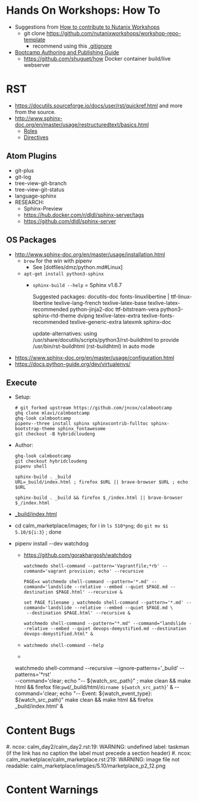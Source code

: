 # Hands On Workshops: How To

- Suggestions from [How to contribute to Nutanix Workshops](https://nutanix.handsonworkshops.com/workshops/32805e93-e67f-46b4-9700-a7eb78db4c21/view/)
  - git clone https://github.com/nutanixworkshops/workshop-repo-template
    - recommend using this [.gitignore](https://s3.amazonaws.com/handsonworkshops.prod.media/ws/32805e93e67f46b49700a7eb78db4c21/d/file/dd1e954b38474309acca60229d80acb6/.gitignore)
- [Bootcamp Authoring and Publishing Guide](https://drive.google.com/file/d/1-mI4-oCEjNgSmq8hagQHKfY6P1Ja9e0k/view)
  - https://github.com/shuguet/how Docker container build/live webserver

# RST

- https://docutils.sourceforge.io/docs/user/rst/quickref.html and more from the source.
- http://www.sphinx-doc.org/en/master/usage/restructuredtext/basics.html
  - [Roles](http://www.sphinx-doc.org/en/master/usage/restructuredtext/roles.html)
  - [Directives](http://www.sphinx-doc.org/en/master/usage/restructuredtext/directives.html)

## Atom Plugins

- git-plus
- git-log
- tree-view-git-branch
- tree-view-git-status
- language-sphinx
- RESEARCH:
  - Sphinx-Preview
  - https://hub.docker.com/r/dldl/sphinx-server/tags
  - https://github.com/dldl/sphinx-server

## OS Packages

- http://www.sphinx-doc.org/en/master/usage/installation.html
  - `brew` for the win with pipenv
    - See [dotfiles/dmz/python.md#Linux]
  - `apt-get install python3-sphinx`
    - `sphinx-build --help` = Sphinx v1.6.7

        Suggested packages:
          docutils-doc fonts-linuxlibertine | ttf-linux-libertine texlive-lang-french texlive-latex-base
          texlive-latex-recommended python-jinja2-doc ttf-bitstream-vera python3-sphinx-rtd-theme dvipng
          texlive-latex-extra texlive-fonts-recommended texlive-generic-extra latexmk sphinx-doc

        update-alternatives: using /usr/share/docutils/scripts/python3/rst-buildhtml to provide /usr/bin/rst-buildhtml (rst-buildhtml) in auto mode
- https://www.sphinx-doc.org/en/master/usage/configuration.html
- https://docs.python-guide.org/dev/virtualenvs/


## Execute

- Setup:

      # git forked upstream https://github.com/jncox/calmbootcamp
      ghq clone mlavi/calmbootcamp
      ghq-look calmbootcamp
      pipenv--three install sphinx sphinxcontrib-fulltoc sphinx-bootstrap-theme sphinx_fontawesome
      git checkout -B hybridcloudeng

- Author:
    ```
    ghq-look calmbootcamp
    git checkout hybridcloudeng
    pipenv shell

    sphinx-build . _build
    URL=_build/index.html ; firefox $URL || brave-browser $URL ; echo $URL

    sphinx-build . _build && firefox $_/index.html || brave-browser $_/index.html

    ```
- [_build/index.html](./_build/index.html)

- cd calm_marketplace/images; for i in `ls 510*png`; do `git mv $i 5.10/${i:3}` ; done
- pipenv install --dev watchdog
  - https://github.com/gorakhargosh/watchdog

        watchmedo shell-command --pattern='Vagrantfile;*rb' --command='vagrant provision; echo' --recursive

        PAGE=x watchmedo shell-command --pattern='*.md' --command='landslide --relative --embed --quiet $PAGE.md --destination $PAGE.html' --recursive &

        set PAGE filename ; watchmedo shell-command --pattern='*.md' --command='landslide --relative --embed --quiet $PAGE.md \
         --destination $PAGE.html' --recursive &

        watchmedo shell-command --pattern="*.md" --command="landslide --relative --embed --quiet devops-demystified.md --destination devops-demystified.html" &
  - `watchmedo shell-command --help`
  -

    watchmedo shell-command --recursive --ignore-patterns='_build' --patterns='*rst' \
    --command='clear; echo "-- ${watch_src_path}" ; make clean && make html && firefox file:`pwd`/_build/html/`dirname ${watch_src_path}`' &
    --command='clear; echo "-- Event: ${watch_event_type}: ${watch_src_path}" make clean && make html && firefox _build/index.html' &

# Content Bugs
#. ncox: calm_day2/calm_day2.rst:19: WARNING: undefined label: taskman (if the link has no caption the label must precede a section header)
#. ncox: calm_marketplace/calm_marketplace.rst:219: WARNING: image file not readable: calm_marketplace/images/5.10/marketplace_p2_12.png

# Content Warnings
